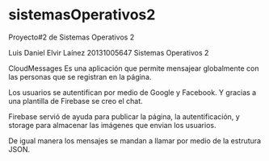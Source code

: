 # sistemasOperativos2
Proyecto#2 de Sistemas Operativos 2

Luis Daniel Elvir Laínez 20131005647
Sistemas Operativos 2

CloudMessages Es una aplicación que permite mensajear globalmente con las personas que se registran en la página. 

Los usuarios se autentifican por medio de Google y Facebook. Y gracias a una plantilla de Firebase se creo el chat. 

Firebase servió de ayuda para publicar la página, la autentificación, y storage para almacenar las imágenes que envian 
los usuarios.

De igual manera los mensajes se mandan a llamar por medio de la estrutura JSON.

